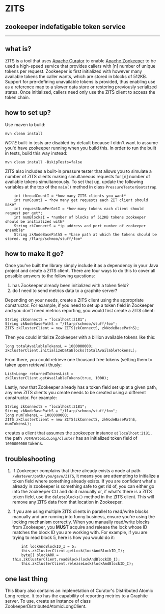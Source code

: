 ZITS 
==========================================
zookeeper indefatigable token service
-------------------------------------

----------

what is?
--------
ZITS is a tool that uses [Apache Curator](https://curator.apache.org/) to enable [Apache Zookeeper](https://zookeeper.apache.org/) to be used a high-speed service that provides callers with [n] number of unique tokens per request. Zookeeper is first initialized with however many available tokens the caller wants, which are stored in blocks of 512KB. Support for pre-defining unavailable tokens is provided, thus enabling use as a reference map to a slower data store or restoring previously serialized states. Once initialized, callers need only use the ZITS client to access the token chain.

how to set up?
--------------
Use maven to build:

    mvn clean install

*NOTE* built-in tests are disabled by default because I didn't want to assume you'd have zookeeper running when you build this. In order to run the built in tests, build this way instead:

    mvn clean install -DskipTests=false

ZITS also includes a built-in pressure tester that allows you to simulate a number of ZITS clients making simultaneous requests for [n] number of available tokens simultaneously. To set that up, update the following variables at the top of the `main()` method in class `PressureTesterBootstrap`.

    	int threadCountI = *how many ZITS clients you want*
     	int runCountI = *how many get requests each ZIT client should make* 
     	int requestNumPerGetI = *how many tokens each client should request per get*;
     	int numBlocksI = *number of blocks of 512KB tokens zookeeper should be initialized with*
    	String zkConnectS = *ip address and port number of zookeeper ensemble*
    	String zkNodeBasePathS = *base path at which the tokens should be stored. eg /flarp/schmoo/stuff/foo*
 


how to make it go?
------------------
Once you've built the library simply include it as a dependency in your Java project and create a ZITS client. There are four ways to do this to cover all possible answers to the following questions: 

 1. has Zookeeper already been initialized with a token field? 
 2. do I need to send metrics data to a graphite server?

Depending on your needs, create a ZITS client using the appropriate constructor. For example, if you need to set up a token field in Zookeeper and you don't need metrics reporting, you would first create a ZITS client:

    String zkConnectS = "localhost:2181";
    String zkNodeBasePathS = "/flarp/schmoo/stuff/foo";
    ZITS zkClusterClient = new ZITS(zkConnectS, zkNodeBasePathS);	

Then you could initialize  Zookeeper with a billion available tokens like this: 
     
    long totalAvailableTokensL = 1000000000;
    zkClusterClient.initializeDataBlocks(totalAvailableTokensL);  

From there, you could retrieve one thousand free tokens (setting them to taken upon retrieval) thusly:

    List<Long> returnedTokensList = zkClusterClient.getAvailableTokens(true, 1000);

Lastly, now that Zookeeper already has a token field set up at a given path, any new ZITS clients you create needs to be created using a different constructor. For example:

    String zkConnectS = "localhost:2181";
    String zkNodeBasePathS = "/flarp/schmoo/stuff/foo";
    long numTokensL = 1000000000;
    ZITS zkClusterClient = new ZITS(zkConnectS, zkNodeBasePathS, numTokensL);

creates a client that assumes the zookeeper instance at `localhost:2181, `the path` /OTM/AtomicLong/cluster` has an initialized token field of `1000000000` tokens. 


troubleshooting
---------------

 1. If Zookeeper complains that there already exists a node at path `/whatever/path/you/gave/ZITS`, it means you are attempting to initialize a token field where something already exists. If you are confident what's already in zookeeper is something safe to get rid of, you can either go into the zookeeper CLI and do it manually or, if what's there is a ZITS token field, use the `deleteBlocks()` method in the ZITS client. This will remove any ZITS data from that location in Zookeeper. 
 2. If you are using multiple ZITS clients in parallel to read/write blocks manually and are running into funny business, ensure you're using the locking mechanism correctly. When you manually read/write blocks from Zookeeper, you **MUST** acquire and release the lock whose ID matches the block ID you are working with. For example, if you are trying to read block 5, here is how you would do it:

		    int lockAndBlockID_I = 5;
		    this.zkClusterClient.getLock(lockAndBlockID_I);
		    byte[] blockARR = this.zkClusterClient.readBlock(lockAndBlockID_I);
		    this.zkClusterClient.releaseLock(lockAndBlockID_I);


one last thing
--------------
This libary also contains an implenetation of Curator's Distributed Atomic Long recipe. It too has the capability of reporting metrics to a Graphite server. To use, create an instance of class ZookeeperDistributedAtomicLongClient.
